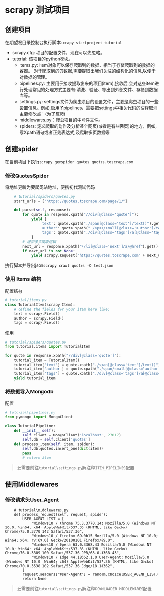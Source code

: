 # scrapy 测试项目

## 创建项目

在期望根目录控制台执行脚本`scrapy startproject tutorial`

- scrapy.cfg: 项目的配置文件，现在可以先忽略。
- tutorial: 该项目的python模块。 
  - items.py: Item对象可以保存爬取到的数据、相当于存储爬取到的数据的容器。 对于爬取到的的数据,需要提取出我们关注的结构化的信息,以便于对数据的管理。
  - pipelines.py: 主要用于接收提取出来的项目(item),接收后,会对这些item进行处理常见的处理方式主要有:清洗、验证、导出到外部文件、存储到数据库等。
  - settings.py: settings文件为爬虫项目的设置文件，主要是爬虫项目的一些设置信息。例如,启用了pipelines，需要把settings中相关代码的注释取消主要修改点：(为了反爬)
  - middlewares.py：爬虫项目的中间件文件。
  - spiders: 定义爬取的动作及分析某个网页(或者是有些网页)的地方。例如,写Xpath语句或者正则表达式,及爬取多页数据等

## 创建spider

在当前项目下执行`scrapy genspider quotes quotes.toscrape.com`

### 修改QuotesSpider

将地址更新为要爬网站地址，便携初代测试代码
```python
    # tutorial/spiders/quotes.py
    start_urls = ["https://quotes.toscrape.com/page/1/"]

    def parse(self, response):
        for quote in response.xpath("//div[@class='quote']"):
            yield {
                'text': quote.xpath("./span[@class='text']/text()").get(),
                'author': quote.xpath("./span/small[@class='author']/text()").get(),
                'tags': quote.xpath("./div[@class='tags']/a[@class='tag']/text()").getall()
            }
        # 增加多页爬取逻辑
        next_url = response.xpath("//li[@class='next']/a/@href").get()
        if next_url is not None:
            yield scrapy.Request("https://quotes.toscrape.com" + next_url)
```
执行脚本并导出json`scrapy crawl quotes -O test.json`

### 使用 Items 结构

配置结构
```py
# tutorial/items.py
class TutorialItem(scrapy.Item):
    # define the fields for your item here like:
    text = scrapy.Field()
    author = scrapy.Field()
    tags = scrapy.Field()
```
使用
```py
# tutorial/spiders/quotes.py
from tutorial.items import TutorialItem

for quote in response.xpath("//div[@class='quote']"):
    tutorial_item = TutorialItem()
    tutorial_item['text'] = quote.xpath("./span[@class='text']/text()").get()
    tutorial_item['author'] = quote.xpath("./span/small[@class='author']/text()").get()
    tutorial_item['tags'] = quote.xpath("./div[@class='tags']/a[@class='tag']/text()").getall()
    yield tutorial_item
```

### 将数据导入Mongodb

配置
```py
# tutorial\pipelines.py
from pymongo import MongoClient

class TutorialPipeline:
    def __init__(self):
        self.client = MongoClient('localhost', 27017)
        self.db = self.client['quotes']
    def process_item(self, item, spider):
        self.db.quotes.insert_one(dict(item))
        pass
        # return item
```

> 还需要前往`tutorial\settings.py`解注释`ITEM_PIPELINES`配置

## 使用Middlewares

### 修改请求头User_Agent

```PY
    # tutorial\middlewares.py
    def process_request(self, request, spider):
        USER_AGENT_LIST = [
            "Windows10 / Chrome 75.0.3770.142 Mozilla/5.0 (Windows NT 10.0; Win64; x64) AppleWebKit/537.36 (KHTML, like Gecko) Chrome/75.0.3770.142 Safari/537.36",
            "Windows10 / Firefox 69.0b15 Mozilla/5.0 (Windows NT 10.0; Win64; x64; rv:69.0) Gecko/20100101 Firefox/69.0",
            "Windows10 / Opera 63.0.3368.43 Mozilla/5.0 (Windows NT 10.0; Win64; x64) AppleWebKit/537.36 (KHTML, like Gecko) Chrome/76.0.3809.100 Safari/537.36 OPR/63.0.3368.43",
            "Windows10 / Edge 44.18362.1.0 User-Agent: Mozilla/5.0 (Windows NT 10.0; Win64; x64) AppleWebKit/537.36 (KHTML, like Gecko) Chrome/70.0.3538.102 Safari/537.36 Edge/18.18362",
        ]
        request.headers["User-Agent"] = random.choice(USER_AGENT_LIST)
        return None
```

> 还需要前往`tutorial\settings.py`解注释`DOWNLOADER_MIDDLEWARES`配置





